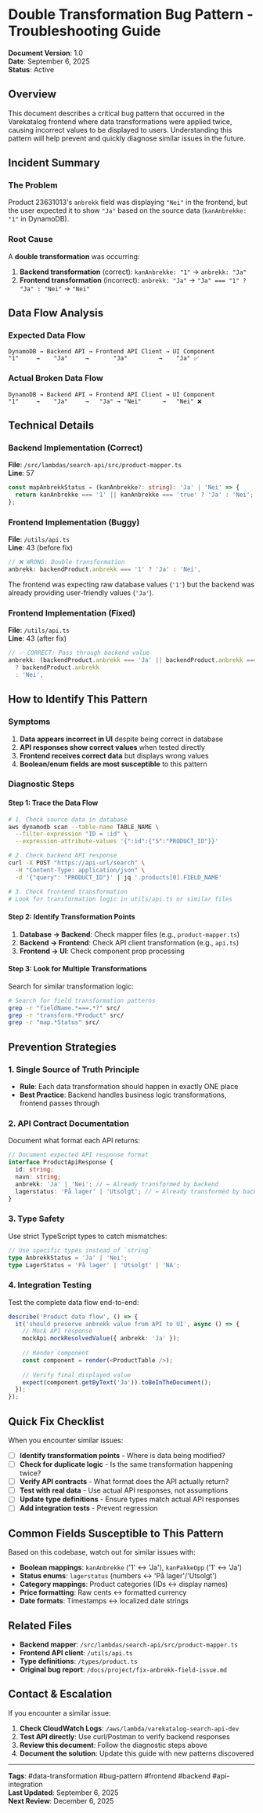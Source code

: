 # Double Transformation Bug Pattern - Troubleshooting Guide

**Document Version**: 1.0  
**Date**: September 6, 2025  
**Status**: Active  

## Overview

This document describes a critical bug pattern that occurred in the Varekatalog frontend where data transformations were applied twice, causing incorrect values to be displayed to users. Understanding this pattern will help prevent and quickly diagnose similar issues in the future.

## Incident Summary

### The Problem
Product 23631013's `anbrekk` field was displaying `"Nei"` in the frontend, but the user expected it to show `"Ja"` based on the source data (`kanAnbrekke: "1"` in DynamoDB).

### Root Cause
A **double transformation** was occurring:
1. **Backend transformation** (correct): `kanAnbrekke: "1"` → `anbrekk: "Ja"`
2. **Frontend transformation** (incorrect): `anbrekk: "Ja"` → `"Ja" === "1" ? "Ja" : "Nei"` → `"Nei"`

## Data Flow Analysis

### Expected Data Flow
```
DynamoDB → Backend API → Frontend API Client → UI Component
"1"     →    "Ja"     →       "Ja"         →    "Ja" ✅
```

### Actual Broken Data Flow  
```
DynamoDB → Backend API → Frontend API Client → UI Component
"1"     →    "Ja"     →   "Ja" → "Nei"      →   "Nei" ❌
```

## Technical Details

### Backend Implementation (Correct)
**File**: `/src/lambdas/search-api/src/product-mapper.ts`  
**Line**: 57

```typescript
const mapAnbrekkStatus = (kanAnbrekke?: string): 'Ja' | 'Nei' => {
  return kanAnbrekke === '1' || kanAnbrekke === 'true' ? 'Ja' : 'Nei';
};
```

### Frontend Implementation (Buggy)
**File**: `/utils/api.ts`  
**Line**: 43 (before fix)

```typescript
// ❌ WRONG: Double transformation
anbrekk: backendProduct.anbrekk === '1' ? 'Ja' : 'Nei',
```

The frontend was expecting raw database values (`'1'`) but the backend was already providing user-friendly values (`'Ja'`).

### Frontend Implementation (Fixed)
**File**: `/utils/api.ts`  
**Line**: 43 (after fix)

```typescript
// ✅ CORRECT: Pass through backend value
anbrekk: (backendProduct.anbrekk === 'Ja' || backendProduct.anbrekk === 'Nei') 
  ? backendProduct.anbrekk 
  : 'Nei',
```

## How to Identify This Pattern

### Symptoms
1. **Data appears incorrect in UI** despite being correct in database
2. **API responses show correct values** when tested directly  
3. **Frontend receives correct data** but displays wrong values
4. **Boolean/enum fields are most susceptible** to this pattern

### Diagnostic Steps

#### Step 1: Trace the Data Flow
```bash
# 1. Check source data in database
aws dynamodb scan --table-name TABLE_NAME \
  --filter-expression "ID = :id" \
  --expression-attribute-values '{":id":{"S":"PRODUCT_ID"}}'

# 2. Check backend API response
curl -X POST "https://api-url/search" \
  -H "Content-Type: application/json" \
  -d '{"query": "PRODUCT_ID"}' | jq '.products[0].FIELD_NAME'

# 3. Check frontend transformation
# Look for transformation logic in utils/api.ts or similar files
```

#### Step 2: Identify Transformation Points
1. **Database → Backend**: Check mapper files (e.g., `product-mapper.ts`)
2. **Backend → Frontend**: Check API client transformation (e.g., `api.ts`)
3. **Frontend → UI**: Check component prop processing

#### Step 3: Look for Multiple Transformations
Search for similar transformation logic:
```bash
# Search for field transformation patterns
grep -r "fieldName.*===.*?" src/
grep -r "transform.*Product" src/
grep -r "map.*Status" src/
```

## Prevention Strategies

### 1. Single Source of Truth Principle
- **Rule**: Each data transformation should happen in exactly ONE place
- **Best Practice**: Backend handles business logic transformations, frontend passes through

### 2. API Contract Documentation
Document what format each API returns:

```typescript
// Document expected API response format
interface ProductApiResponse {
  id: string;
  navn: string;
  anbrekk: 'Ja' | 'Nei'; // ← Already transformed by backend
  lagerstatus: 'På lager' | 'Utsolgt'; // ← Already transformed by backend
}
```

### 3. Type Safety
Use strict TypeScript types to catch mismatches:

```typescript
// Use specific types instead of `string`
type AnbrekkStatus = 'Ja' | 'Nei';
type LagerStatus = 'På lager' | 'Utsolgt' | 'NA';
```

### 4. Integration Testing
Test the complete data flow end-to-end:

```typescript
describe('Product data flow', () => {
  it('should preserve anbrekk value from API to UI', async () => {
    // Mock API response
    mockApi.mockResolvedValue({ anbrekk: 'Ja' });
    
    // Render component
    const component = render(<ProductTable />);
    
    // Verify final displayed value
    expect(component.getByText('Ja')).toBeInTheDocument();
  });
});
```

## Quick Fix Checklist

When you encounter similar issues:

- [ ] **Identify transformation points** - Where is data being modified?
- [ ] **Check for duplicate logic** - Is the same transformation happening twice?
- [ ] **Verify API contracts** - What format does the API actually return?
- [ ] **Test with real data** - Use actual API responses, not assumptions
- [ ] **Update type definitions** - Ensure types match actual API responses
- [ ] **Add integration tests** - Prevent regression

## Common Fields Susceptible to This Pattern

Based on this codebase, watch out for similar issues with:

- **Boolean mappings**: `kanAnbrekke` ('1' ↔ 'Ja'), `kanPakkeOpp` ('1' ↔ 'Ja')  
- **Status enums**: `lagerstatus` (numbers ↔ 'På lager'/'Utsolgt')
- **Category mappings**: Product categories (IDs ↔ display names)
- **Price formatting**: Raw cents ↔ formatted currency
- **Date formats**: Timestamps ↔ localized date strings

## Related Files

- **Backend mapper**: `/src/lambdas/search-api/src/product-mapper.ts`
- **Frontend API client**: `/utils/api.ts`  
- **Type definitions**: `/types/product.ts`
- **Original bug report**: `/docs/project/fix-anbrekk-field-issue.md`

## Contact & Escalation

If you encounter a similar issue:

1. **Check CloudWatch Logs**: `/aws/lambda/varekatalog-search-api-dev`
2. **Test API directly**: Use curl/Postman to verify backend responses
3. **Review this document**: Follow the diagnostic steps above
4. **Document the solution**: Update this guide with new patterns discovered

---

**Tags**: #data-transformation #bug-pattern #frontend #backend #api-integration  
**Last Updated**: September 6, 2025  
**Next Review**: December 6, 2025